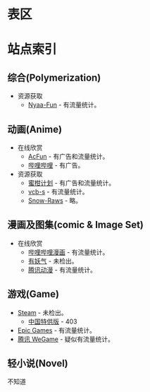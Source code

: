 # 表区

# 站点索引

## 综合(Polymerization)
- 资源获取
  - [Nyaa-Fun](https://nyaa.si) - 有流量统计。

## 动画(Anime)
- 在线欣赏
  - [AcFun](http://acfun.cn) - 有广告和流量统计。
  - [哔哩哔哩](https://www.bilibili.com) - 有广告。
- 资源获取
  - [蜜柑计划](https://mikanani.me) - 有广告和流量统计。
  - [vcb-s](https://vcb-s.com) - 有流量统计。
  - [Snow-Raws](https://snow-raws.com) - 略。

## 漫画及图集(comic & Image Set)
- 在线欣赏
  - [哔哩哔哩漫画](https://manga.bilibili.com) - 有流量统计。
  - [有妖气](https://www.u17.com) - 未检出。
  - [腾讯动漫](https://ac.qq.com) - 有流量统计。

## 游戏(Game)
- [Steam](https://store.steampowered.com) - 未检出。
  - [中国特供版](https://store.steamchina.com) - 403
- [Epic Games](https://www.epicgames.com/site/zh-CN/home) - 有流量统计。
- [腾讯 WeGame](https://www.wegame.com.cn) - 疑似有流量统计。

## 轻小说(Novel)
不知道
